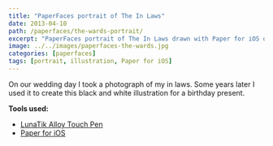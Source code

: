 ```yaml
---
title: "PaperFaces portrait of The In Laws"
date: 2013-04-10
path: /paperfaces/the-wards-portrait/
excerpt: "PaperFaces portrait of The In Laws drawn with Paper for iOS on an iPad."
image: ../../images/paperfaces-the-wards.jpg
categories: [paperfaces]
tags: [portrait, illustration, Paper for iOS]
---
```


On our wedding day I took a photograph of my in laws. Some years later I used it to create this black and white illustration for a birthday present.

**Tools used:**

- [LunaTik Alloy Touch Pen](https://www.amazon.com/gp/product/B00821TR7G/ref=as_li_ss_tl?ie=UTF8&tag=mademist-20&linkCode=as2&camp=1789&creative=390957&creativeASIN=B00821TR7G)
- [Paper for iOS](https://paper.bywetransfer.com/)
